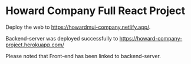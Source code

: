 # Howard Company Full React Project

Deploy the web to https://howardmui-company.netlify.app/.

Backend-server was deployed successfully to https://howard-company-project.herokuapp.com/

Please noted that Front-end has been linked to backend-server.
